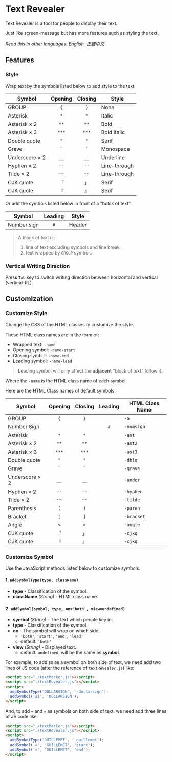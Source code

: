 # Text Revealer
Text Revealer is a tool for people to display their text.

Just like screen-message but has more features such as styling the text.

*Read this in other languages: [English](README.md), [正體中文](README.zh-Hant-TW.md)*

## Features
### Style
Wrap text by the symbols listed below to add style to the text.

| Symbol         | Opening | Closing | Style        |
| -------------- | :-----: | :-----: | ------------ |
| GROUP          | `{`     | `}`     | None         |
| Asterisk       | `*`     | `*`     | Italic       |
| Asterisk × 2   | `**`    | `**`    | Bold         |
| Asterisk × 3   | `***`   | `***`   | Bold Italic  |
| Double quote   | `"`     | `"`     | Serif        |
| Grave          | `` ` `` | `` ` `` | Monospace    |
| Underscore × 2 | `__`    | `__`    | Underline    |
| Hyphen × 2     | `--`    | `--`    | Line-through |
| Tilde × 2      | `~~`    | `~~`    | Line-through |
| CJK quote      | `「`    | `」`    | Serif        |
| CJK quote      | `『`    | `』`    | Serif        |

Or add the symbols listed below in front of a "bolck of text".

| Symbol         | Leading | Style        |
| -------------- | :-----: | ------------ |
| Number sign    | `#`     | Header       |

> A block of text is:
>    1. line of text excluding symbols and line break
>    2. text wrapped by `GROUP` symbols

### Vertical Writing Direction
Press `Tab` key to switch writing direction between horizontal and vertical (vertical-RL).


## Customization
### Customize Style
Change the CSS of the HTML classes to customize the style.

Those HTML class names are in the form of:

* Wrapped text: `-name`
* Opening symbol: `-name-start`
* Closing symbol: `-name-end`
* Leading symbol: `-name-lead`

> Leading symbol will only affect the **adjacent** "block of text" follow it.

Where the `-name` is the HTML class name of each symbol.

Here are the HTML Class names of default symbols:

| Symbol         | Opening | Closing | Leading | HTML Class Name |
| -------------- | :-----: | :-----: | :-----: | --------------- |
| GROUP          | `{`     | `}`     |         | `-G`            |
| Number Sign    |         |         | `#`     | `-numsign`      |
| Asterisk       | `*`     | `*`     |         | `-ast`          |
| Asterisk × 2   | `**`    | `**`    |         | `-ast2`         |
| Asterisk × 3   | `***`   | `***`   |         | `-ast3`         |
| Double quote   | `"`     | `"`     |         | `-dblq`         |
| Grave          | `` ` `` | `` ` `` |         | `-grave`        |
| Underscore × 2 | `__`    | `__`    |         | `-under`        |
| Hyphen × 2     | `--`    | `--`    |         | `-hyphen`       |
| Tilde × 2      | `~~`    | `~~`    |         | `-tilde`        |
| Parenthesis    | `(`     | `)`     |         | `-paren`        |
| Bracket        | `[`     | `]`     |         | `-bracket`      |
| Angle          | `<`     | `>`     |         | `-angle`        |
| CJK quote      | `「`    | `」`    |         | `-cjkq`         |
| CJK quote      | `『`    | `』`    |         | `-cjkq`         |

### Customize Symbol
Use the JavaScript methods listed below to customize symbols.

#### 1. `addSymbolType(type, className)`
  - **type** -  Classification of the symbol.
  - **className** _(String)_ - HTML class name.

#### 2. `addSymbol(symbol, type, on='both', view=undefined)`
  - **symbol** _(String)_ - The text which people key in.
  - **type** -  Classification of the symbol.
  - **on** - The symbol will wrap on which side.
    - `'both'`, `'start'`, `'end'`, `'lead'`
    - default: `'both'`
  - **view** _(String)_ - Displayed text.
    - default: `undefined`, will be the same as **symbol**.

For example, to add `$$` as a symbol on both side of text, we need add two lines of JS code (after the reference of `textRevealer.js`) like:

```HTML
<script src="./textMarker.js"></script>
<script src="./textRevealer.js"></script>
<script>
  addSymbolType('DOLLARSIGN', '-dollarsign');
  addSymbol('$$', 'DOLLARSIGN');
</script>
```

And, to add `«` and `»` as symbols on both side of text, we need add three lines of JS code like:

```HTML
<script src="./textMarker.js"></script>
<script src="./textRevealer.js"></script>
<script>
  addSymbolType('GUILLEMET', '-guillemet');
  addSymbol('«', 'GUILLEMET', 'start');
  addSymbol('»', 'GUILLEMET', 'end');
</script>
```

